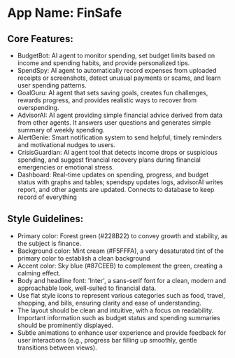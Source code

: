 # **App Name**: FinSafe

## Core Features:

- BudgetBot: AI agent to monitor spending, set budget limits based on income and spending habits, and provide personalized tips.
- SpendSpy: AI agent to automatically record expenses from uploaded receipts or screenshots, detect unusual payments or scams, and learn user spending patterns.
- GoalGuru: AI agent that sets saving goals, creates fun challenges, rewards progress, and provides realistic ways to recover from overspending.
- AdvisorAI: AI agent providing simple financial advice derived from data from other agents. It answers user questions and generates simple summary of weekly spending.
- AlertGenie: Smart notification system to send helpful, timely reminders and motivational nudges to users.
- CrisisGuardian: AI agent tool that detects income drops or suspicious spending, and suggest financial recovery plans during financial emergencies or emotional stress.
- Dashboard: Real-time updates on spending, progress, and budget status with graphs and tables; spendspy updates logs, advisorAI writes report, and other agents are updated. Connects to database to keep record of everything

## Style Guidelines:

- Primary color: Forest green (#228B22) to convey growth and stability, as the subject is finance.
- Background color: Mint cream (#F5FFFA), a very desaturated tint of the primary color to establish a clean background
- Accent color: Sky blue (#87CEEB) to complement the green, creating a calming effect.
- Body and headline font: 'Inter', a sans-serif font for a clean, modern and approachable look, well-suited to financial data.
- Use flat style icons to represent various categories such as food, travel, shopping, and bills, ensuring clarity and ease of understanding.
- The layout should be clean and intuitive, with a focus on readability. Important information such as budget status and spending summaries should be prominently displayed.
- Subtle animations to enhance user experience and provide feedback for user interactions (e.g., progress bar filling up smoothly, gentle transitions between views).